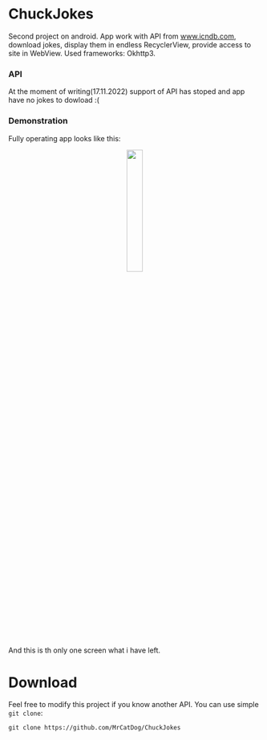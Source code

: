 # ChuckJokes
Second project on android. 
App work with API from www.icndb.com, download jokes, display them in endless RecyclerView, provide access to site in WebView. 
Used frameworks: Okhttp3.
### API
At the moment of writing(17.11.2022) support of API has stoped and app have no jokes to dowload :(

### Demonstration
Fully operating app looks like this:
<p align="center">
<img src="https://user-images.githubusercontent.com/44441893/202300007-f87b2832-0dfa-441f-997b-d99261df2273.png" width="25%"></p>
And this is th only one screen what i have left.

# Download
Feel free to modify this project if you know another API.
You can use simple `git clone`:
```
git clone https://github.com/MrCatDog/ChuckJokes
```
